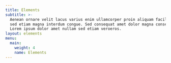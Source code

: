 ```yaml
---
title: Elements
subtitle: >-
  Aenean ornare velit lacus varius enim ullamcorper proin aliquam facilisis ante
  sed etiam magna interdum congue. Sed consequat amet dolor magna consequat.
  Lorem ipsum dolor amet nullam sed etiam veroeros.
layout: elements
menu:
  main:
    weight: 4
    name: Elements
---
```

